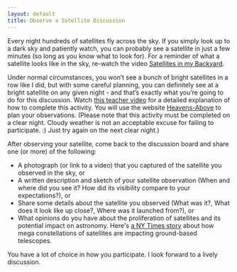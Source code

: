 ```yaml
---
layout: default
title: Observe a Satellite Discussion
---
```


Every night hundreds of satellites fly across the sky. If you simply look up to a dark sky and patiently watch, you can probably see a satellite in just a few minutes (so long as you know what to look for). For a reminder of what a satellite looks like in the sky, re-watch the video [Satellites in my Backyard](https://youtu.be/2SgfOIoAGok).

Under normal circumstances, you won’t see a bunch of bright satellites in a row like I did, but with some careful planning, you can definitely see at a bright satellite on any given night - and that’s exactly what you’re going to do for this discussion. Watch [this teacher video](https://youtu.be/48qmHsQnwEM?si=6hTInP6KbEuPQh9m) for a detailed explanation of how to complete this activity. You will use the website [Heavens-Above](https://www.heavens-above.com/) to plan your observations. (Please note that this activity must be completed on a clear night. Cloudy weather is not an acceptable excuse for failing to participate. :) Just try again on the next clear night.)

After observing your satellite, come back to the discussion board and share one (or more) of the following: 
- A photograph (or link to a video) that you captured of the satellite you observed in the sky, or 
- A written description and sketch of your satellite observation (When and where did you see it? How did its visibility compare to your expectations?), or
- Share some details about the satellite you observed (What was it?, What does it look like up close?, Where was it launched from?), or 
- What opinions do you have about the proliferation of satellites and its potential impact on astronomy. Here's [a NY Times story](https://drive.google.com/file/d/1pncNAE68YSxfxwxbJ8sFNj44vSiWxUem/view?usp=sharing) about how mega constellations of satellites are impacting ground-based telescopes. 

You have a lot of choice in how you participate. I look forward to a lively discussion. 
